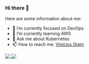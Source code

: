 ### Hi there 👋

Here are some information about me:

- 🔭 I’m currently focused on DevOps
- 🌱 I’m currently learning AWS
- 💬 Ask me about Kubernetes
- 📫 How to reach me: [Vinícios Grein](https://www.linkedin.com/in/vinicios-grein/?locale=en_US)

<a href="https://github.com/anuraghazra/github-readme-stats">
  <img align="center" src="https://github-readme-stats.vercel.app/api/top-langs/?username=greinvinicios&show_icons-true&theme=radical&langs_count=10" />
</a>
<a href="https://www.credly.com/earner/earned/badge/afabc58c-5958-4c1c-9aa9-79a40a511e57">
  <img align="center" src="https://images.credly.com/size/340x340/images/8b8ed108-e77d-4396-ac59-2504583b9d54/cka_from_cncfsite__281_29.png" />
</a>
